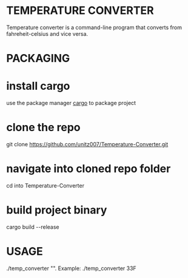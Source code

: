 # TEMPERATURE CONVERTER

Temperature converter is a command-line program that converts from fahreheit-celsius and vice versa.

# PACKAGING

# install cargo
use the package manager [cargo](https://doc.rust-lang.org/cargo/getting-started/installation.html) to package project
# clone the repo
git clone https://github.com/unitz007/Temperature-Converter.git
# navigate into cloned repo folder 
cd into Temperature-Converter
# build project binary
cargo build --release

# USAGE
./temp_converter "<Temperature>". 
Example: ./temp_converter 33F

